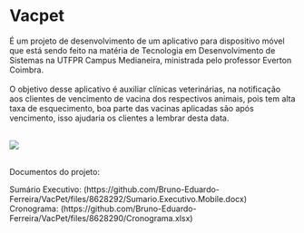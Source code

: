 <h1>Vacpet</h1>
<p>É um projeto de desenvolvimento de um aplicativo para dispositivo móvel que está sendo feito na matéria de Tecnologia em Desenvolvimento de Sistemas na UTFPR Campus Medianeira, ministrada pelo professor Everton Coimbra. <br><br>
O objetivo desse aplicativo é auxiliar clínicas veterinárias, na notificação aos clientes de vencimento de vacina dos respectivos animais, pois tem alta taxa de esquecimento, boa parte das vacinas aplicadas são após vencimento, isso ajudaria os clientes a lembrar desta data. <br><br>
 </p>
 <div><img src= https://user-images.githubusercontent.com/102911080/166852109-6f0a9287-7903-4d75-b032-c16196badaeb.png /></div>
 <p><br> Documentos do projeto: <br> </p>
 <div>Sumário Executivo: (https://github.com/Bruno-Eduardo-Ferreira/VacPet/files/8628292/Sumario.Executivo.Mobile.docx)</div>
 <div>Cronograma: (https://github.com/Bruno-Eduardo-Ferreira/VacPet/files/8628290/Cronograma.xlsx)</div>
